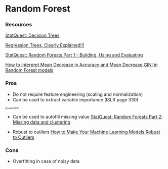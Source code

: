 # Random Forest

### Resources

[StatQuest: Decision Trees](https://www.youtube.com/watch?v=7VeUPuFGJHk)

[Regression Trees, Clearly Explained!!!](https://www.youtube.com/watch?v=g9c66TUylZ4)

[StatQuest: Random Forests Part 1 - Building, Using and Evaluating](https://www.youtube.com/watch?v=J4Wdy0Wc_xQ&feature=youtu.be)

[How to interpret Mean Decrease in Accuracy and Mean Decrease GINI in Random Forest models](https://stats.stackexchange.com/questions/197827/how-to-interpret-mean-decrease-in-accuracy-and-mean-decrease-gini-in-random-fore)



### Pros

* Do not require feature engineering (scaling and normalization)
* Can be used to extract variable importance (ISLR page 330)

<img src="https://raw.githubusercontent.com/LuchaoQi/machine-learning/master/random forest/varimpplot.png" alt="varImpPlot" style="zoom:50%;" />

* Can be used to autofill missing value [StatQuest: Random Forests Part 2: Missing data and clustering](https://www.youtube.com/watch?v=nyxTdL_4Q-Q&feature=youtu.be)

* Robust to outliers [How to Make Your Machine Learning Models Robust to Outliers](https://heartbeat.fritz.ai/how-to-make-your-machine-learning-models-robust-to-outliers-44d404067d07)

### Cons

* Overfitting in case of noisy data
